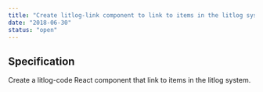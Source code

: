```yaml
---
title: "Create litlog-link component to link to items in the litlog system"
date: "2018-06-30"
status: "open"
---
```

## Specification

Create a <litlog-link to="/files/components/litlog-code.js.file">litlog-code</litlog-link> React component that link to items in the <litlog-link to="/">litlog</litlog-link> system.

